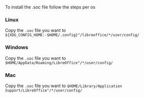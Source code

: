 To install the .soc file follow the steps per os

### Linux

Copy the `.soc` file you want to `${XDG_CONFIG_HOME:-$HOME/.config}"/libreoffice/*/user/config/`

### Windows

Copy the `.soc` file you want to `$HOME/AppData/Roaming/LibreOffice"/*/user/config/`

### Mac

Copy the `.soc` file you want to `$HOME/Library/Application Support/LibreOffice"/*/user/config/`
